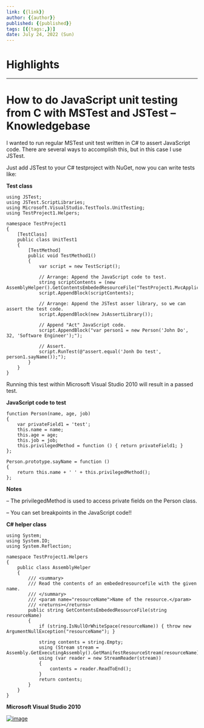 ```yaml
---
link: {{link}}
author: {{author}}
published: {{published}}
tags: [{{tags:,}}]
date: July 24, 2022 (Sun)
---
```

# Highlights


---
# How to do JavaScript unit testing from C with MSTest and JSTest – Knowledgebase
I wanted to run regular MSTest unit test written in C# to assert JavaScript code. There are several ways to accomplish this, but in this case I use JSTest.

Just add JSTest to your C# testproject with NuGet, now you can write tests like:

**Test class**

```
using JSTest;
using JSTest.ScriptLibraries;
using Microsoft.VisualStudio.TestTools.UnitTesting;
using TestProject1.Helpers;

namespace TestProject1
{
    [TestClass]
    public class UnitTest1
    {
        [TestMethod]
        public void TestMethod1()
        {
            var script = new TestScript();

            // Arrange: Append the JavaScript code to test.
            string scriptContents = (new AssemblyHelper().GetContentsEmbededResourceFile("TestProject1.MvcApplication1.Scripts.Person.js"));
            script.AppendBlock(scriptContents);

            // Arrange: Append the JSTest asser library, so we can assert the test code.
            script.AppendBlock(new JsAssertLibrary());

            // Append "Act" JavaScript code.
            script.AppendBlock("var person1 = new Person('John Do', 32, 'Software Engineer');");

            // Assert.
            script.RunTest(@"assert.equal('Jonh Do test', person1.sayName());");
        }
    }
}
```

Running this test within Microsoft Visual Studio 2010 will result in a passed test.

**JavaScript code to test**

```
function Person(name, age, job)
{
    var privateField1 = 'test';
    this.name = name;
    this.age = age;
    this.job = job;
    this.privilegedMethod = function () { return privateField1; }
};

Person.prototype.sayName = function ()
{
    return this.name + ' ' + this.privilegedMethod();
};
```

**Notes**

– The privilegedMethod is used to access private fields on the Person class.

– You can set breakpoints in the JavaScript code!!

**C# helper class**

```
using System;
using System.IO;
using System.Reflection;

namespace TestProject1.Helpers
{
    public class AssemblyHelper
    {
        /// <summary>
        /// Read the contents of an embededresourcefile with the given name.
        /// </summary>
        /// <param name="resourceName">Name of the resource.</param>
        /// <returns></returns>
        public string GetContentsEmbededResourceFile(string resourceName)
        {
            if (string.IsNullOrWhiteSpace(resourceName)) { throw new ArgumentNullException("resourceName"); }

            string contents = string.Empty;
            using (Stream stream = Assembly.GetExecutingAssembly().GetManifestResourceStream(resourceName))
            using (var reader = new StreamReader(stream))
            {
                contents = reader.ReadToEnd();
            }
            return contents;
        }
    }
}
```

**Microsoft Visual Studio 2010**

[![image](https://www.roelvanlisdonk.nl/wp-content/uploads/2012/05/image_thumb7.png "image")](https://www.roelvanlisdonk.nl/wp-content/uploads/2012/05/image7.png)